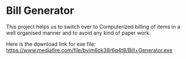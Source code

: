 # Bill Generator
This project helps us to switch over to Computerized billing of items in a well organised manner and to avoid any kind of paper work.

Here is the download link for exe file: https://www.mediafire.com/file/bvim6ck38r6q4t8/Bill+Generator.exe
